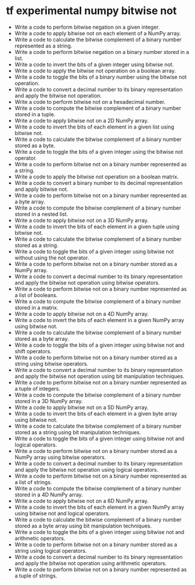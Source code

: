 # tf experimental numpy bitwise not

- Write a code to perform bitwise negation on a given integer.
- Write a code to apply bitwise not on each element of a NumPy array.
- Write a code to calculate the bitwise complement of a binary number represented as a string.
- Write a code to perform bitwise negation on a binary number stored in a list.
- Write a code to invert the bits of a given integer using bitwise not.
- Write a code to apply the bitwise not operation on a boolean array.
- Write a code to toggle the bits of a binary number using the bitwise not operation.
- Write a code to convert a decimal number to its binary representation and apply the bitwise not operation.
- Write a code to perform bitwise not on a hexadecimal number.
- Write a code to compute the bitwise complement of a binary number stored in a tuple.
- Write a code to apply bitwise not on a 2D NumPy array.
- Write a code to invert the bits of each element in a given list using bitwise not.
- Write a code to calculate the bitwise complement of a binary number stored as a byte.
- Write a code to toggle the bits of a given integer using the bitwise not operator.
- Write a code to perform bitwise not on a binary number represented as a string.
- Write a code to apply the bitwise not operation on a boolean matrix.
- Write a code to convert a binary number to its decimal representation and apply bitwise not.
- Write a code to perform bitwise not on a binary number represented as a byte array.
- Write a code to compute the bitwise complement of a binary number stored in a nested list.
- Write a code to apply bitwise not on a 3D NumPy array.
- Write a code to invert the bits of each element in a given tuple using bitwise not.
- Write a code to calculate the bitwise complement of a binary number stored as a string.
- Write a code to toggle the bits of a given integer using bitwise not without using the not operator.
- Write a code to perform bitwise not on a binary number stored as a NumPy array.
- Write a code to convert a decimal number to its binary representation and apply the bitwise not operation using bitwise operators.
- Write a code to perform bitwise not on a binary number represented as a list of booleans.
- Write a code to compute the bitwise complement of a binary number stored in a matrix.
- Write a code to apply bitwise not on a 4D NumPy array.
- Write a code to invert the bits of each element in a given NumPy array using bitwise not.
- Write a code to calculate the bitwise complement of a binary number stored as a byte array.
- Write a code to toggle the bits of a given integer using bitwise not and shift operators.
- Write a code to perform bitwise not on a binary number stored as a string using bitwise operators.
- Write a code to convert a decimal number to its binary representation and apply the bitwise not operation using bit manipulation techniques.
- Write a code to perform bitwise not on a binary number represented as a tuple of integers.
- Write a code to compute the bitwise complement of a binary number stored in a 3D NumPy array.
- Write a code to apply bitwise not on a 5D NumPy array.
- Write a code to invert the bits of each element in a given byte array using bitwise not.
- Write a code to calculate the bitwise complement of a binary number stored as a string using bit manipulation techniques.
- Write a code to toggle the bits of a given integer using bitwise not and logical operators.
- Write a code to perform bitwise not on a binary number stored as a NumPy array using bitwise operators.
- Write a code to convert a decimal number to its binary representation and apply the bitwise not operation using logical operators.
- Write a code to perform bitwise not on a binary number represented as a list of strings.
- Write a code to compute the bitwise complement of a binary number stored in a 4D NumPy array.
- Write a code to apply bitwise not on a 6D NumPy array.
- Write a code to invert the bits of each element in a given NumPy array using bitwise not and logical operators.
- Write a code to calculate the bitwise complement of a binary number stored as a byte array using bit manipulation techniques.
- Write a code to toggle the bits of a given integer using bitwise not and arithmetic operators.
- Write a code to perform bitwise not on a binary number stored as a string using logical operators.
- Write a code to convert a decimal number to its binary representation and apply the bitwise not operation using arithmetic operators.
- Write a code to perform bitwise not on a binary number represented as a tuple of strings.